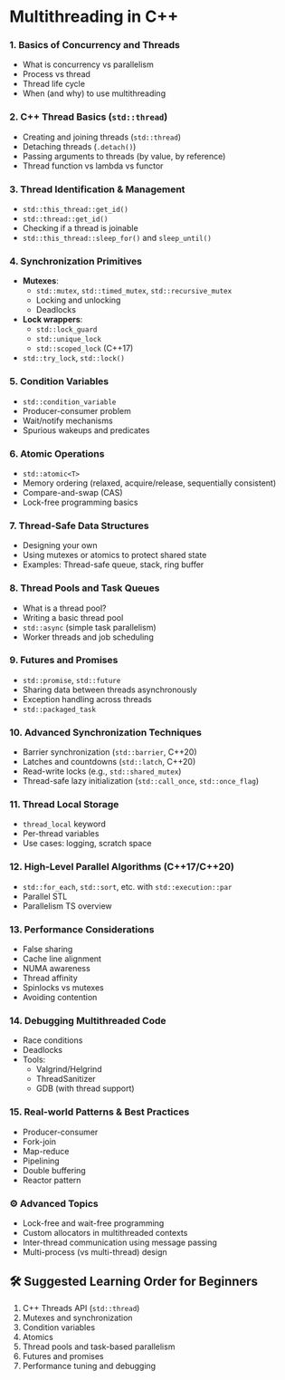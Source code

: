 # Multithreading in C++

### **1. Basics of Concurrency and Threads**

- What is concurrency vs parallelism
- Process vs thread
- Thread life cycle
- When (and why) to use multithreading


### **2. C++ Thread Basics (`std::thread`)**

- Creating and joining threads (`std::thread`)
- Detaching threads (`.detach()`)
- Passing arguments to threads (by value, by reference)
- Thread function vs lambda vs functor


### **3. Thread Identification & Management**

- `std::this_thread::get_id()`
- `std::thread::get_id()`
- Checking if a thread is joinable
- `std::this_thread::sleep_for()` and `sleep_until()`


### **4. Synchronization Primitives**

- **Mutexes**:
    - `std::mutex`, `std::timed_mutex`, `std::recursive_mutex`
    - Locking and unlocking
    - Deadlocks
- **Lock wrappers**:
    - `std::lock_guard`
    - `std::unique_lock`
    - `std::scoped_lock` (C++17)
- `std::try_lock`, `std::lock()`


### **5. Condition Variables**

- `std::condition_variable`
- Producer-consumer problem
- Wait/notify mechanisms
- Spurious wakeups and predicates


### **6. Atomic Operations**

- `std::atomic<T>`
- Memory ordering (relaxed, acquire/release, sequentially consistent)
- Compare-and-swap (CAS)
- Lock-free programming basics


### **7. Thread-Safe Data Structures**

- Designing your own
- Using mutexes or atomics to protect shared state
- Examples: Thread-safe queue, stack, ring buffer


### **8. Thread Pools and Task Queues**

- What is a thread pool?
- Writing a basic thread pool
- `std::async` (simple task parallelism)
- Worker threads and job scheduling


### **9. Futures and Promises**

- `std::promise`, `std::future`
- Sharing data between threads asynchronously
- Exception handling across threads
- `std::packaged_task`


### **10. Advanced Synchronization Techniques**

- Barrier synchronization (`std::barrier`, C++20)
- Latches and countdowns (`std::latch`, C++20)
- Read-write locks (e.g., `std::shared_mutex`)
- Thread-safe lazy initialization (`std::call_once`, `std::once_flag`)


### **11. Thread Local Storage**

- `thread_local` keyword
- Per-thread variables
- Use cases: logging, scratch space


### **12. High-Level Parallel Algorithms (C++17/C++20)**

- `std::for_each`, `std::sort`, etc. with `std::execution::par`
- Parallel STL
- Parallelism TS overview


### **13. Performance Considerations**

- False sharing
- Cache line alignment
- NUMA awareness
- Thread affinity
- Spinlocks vs mutexes
- Avoiding contention


### **14. Debugging Multithreaded Code**

- Race conditions
- Deadlocks
- Tools:
    - Valgrind/Helgrind
    - ThreadSanitizer
    - GDB (with thread support)


### **15. Real-world Patterns & Best Practices**

- Producer-consumer
- Fork-join
- Map-reduce
- Pipelining
- Double buffering
- Reactor pattern


### ⚙️ **Advanced Topics**

- Lock-free and wait-free programming
- Custom allocators in multithreaded contexts
- Inter-thread communication using message passing
- Multi-process (vs multi-thread) design

## 🛠 Suggested Learning Order for Beginners

1. C++ Threads API (`std::thread`)
2. Mutexes and synchronization
3. Condition variables
4. Atomics
5. Thread pools and task-based parallelism
6. Futures and promises
7. Performance tuning and debugging
